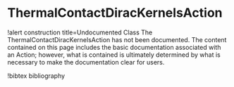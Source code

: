 <!-- MOOSE Documentation Stub: Remove this when content is added. -->

# ThermalContactDiracKernelsAction

!alert construction title=Undocumented Class
The ThermalContactDiracKernelsAction has not been documented. The content contained on this page
includes the basic documentation associated with an Action; however, what is contained is
ultimately determined by what is necessary to make the documentation clear for users.

<!-- !syntax description /ThermalContact/ThermalContactDiracKernelsAction -->

<!-- !syntax parameters /ThermalContact/ThermalContactDiracKernelsAction -->

!bibtex bibliography
